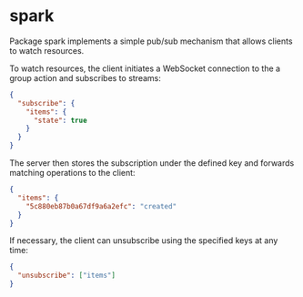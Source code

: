 # spark

Package spark implements a simple pub/sub mechanism that allows clients to watch resources.

To watch resources, the client initiates a WebSocket connection to the a group action and subscribes to streams:

```json
{
  "subscribe": {
    "items": {
      "state": true
    } 
  }
}
```

The server then stores the subscription under the defined key and forwards matching operations to the client:

```json
{
  "items": {
    "5c880eb87b0a67df9a6a2efc": "created"
  } 
}
```

If necessary, the client can unsubscribe using the specified keys at any time:

```json
{
  "unsubscribe": ["items"]
}
```
